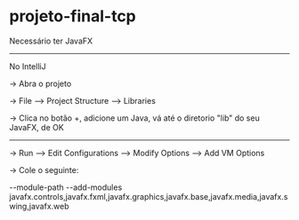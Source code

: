 # projeto-final-tcp

Necessário ter JavaFX
 
----------------------------------------------------------------------------------------- 

No IntelliJ

  -> Abra o projeto
  
  -> File --> Project Structure --> Libraries
  
  -> Clica no botão +, adicione um Java, vá até o diretorio "lib" do seu JavaFX, de OK
  
-----------------------------------------------------------------------------------------

  -> Run --> Edit Configurations --> Modify Options --> Add VM Options
  
  -> Cole o seguinte: 

--module-path <seu diretorio lib do JavaFX> --add-modules javafx.controls,javafx.fxml,javafx.graphics,javafx.base,javafx.media,javafx.swing,javafx.web 
